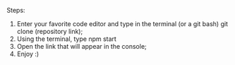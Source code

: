 Steps:

1. Enter your favorite code editor and type in the terminal (or a git bash) git clone (repository link);
2. Using the terminal, type npm start
3. Open the link that will appear in the console;
4. Enjoy :)
